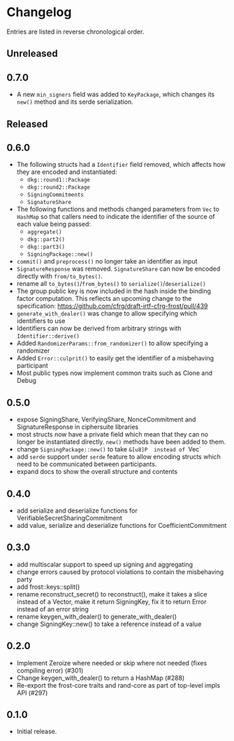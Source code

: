 # Changelog

Entries are listed in reverse chronological order.

## Unreleased

## 0.7.0

* A new `min_signers` field was added to `KeyPackage`, which changes its
  `new()` method and its serde serialization.

## Released

## 0.6.0

* The following structs had a `Identifier` field removed, which affects
  how they are encoded and instantiated:
  * `dkg::round1::Package`
  * `dkg::round2::Package`
  * `SigningCommitments`
  * `SignatureShare`
* The following functions and methods changed parameters from `Vec` to `HashMap`
  so that callers need to indicate the identifier of the source of each
  value being passed:
  * `aggregate()`
  * `dkg::part2()`
  * `dkg::part3()`
  * `SigningPackage::new()`
* `commit()` and `preprocess()` no longer take an identifier as input
* `SignatureResponse` was removed. `SignatureShare` can now be encoded directly with
  `from/to_bytes()`.
* rename all `to_bytes()`/`from_bytes()` to `serialize()`/`deserialize()`
* The group public key is now included in the hash inside the binding factor
  computation. This reflects an upcoming change to the specification:
  https://github.com/cfrg/draft-irtf-cfrg-frost/pull/439
* `generate_with_dealer()` was change to allow specifying which identifiers to use
* Identifiers can now be derived from arbitrary strings with `Identifier::derive()`
* Added `RandomizerParams::from_randomizer()` to allow specifying a randomizer
* Added `Error::culprit()` to easily get the identifier of a misbehaving participant
* Most public types now implement common traits such as Clone and Debug

## 0.5.0

* expose SigningShare, VerifyingShare, NonceCommitment and SignatureResponse in ciphersuite libraries
* most structs now have a private field which mean that they can no longer be
  instantiated directly. `new()` methods have been added to them.
* change `SigningPackage::new()` to take `&[u8]P  instead of `Vec<u8>`
* add `serde` support under `serde` feature to allow encoding structs which
  need to be communicated between participants.
* expand docs to show the overall structure and contents

## 0.4.0

* add serialize and deserialize functions for VerifiableSecretSharingCommitment
* add value, serialize and deserialize functions for CoefficientCommitment

## 0.3.0

* add multiscalar support to speed up signing and aggregating
* change errors caused by protocol violations to contain the misbehaving party
* add frost::keys::split()
* rename reconstruct_secret() to reconstruct(), make it takes a slice instead
  of a Vector, make it return SigningKey, fix it to return Error instead of an
  error string
* rename keygen_with_dealer() to generate_with_dealer()
* change SigningKey::new() to take a reference instead of a value

## 0.2.0

* Implement Zeroize where needed or skip where not needed (fixes compiling error) (#301)
* Change keygen_with_dealer() to return a HashMap (#288)
* Re-export the frost-core traits and rand-core as part of top-level impls API (#297)

## 0.1.0

* Initial release.
